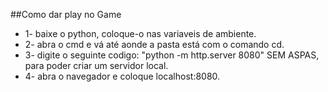 ##Como dar play no Game
- 1- baixe o python, coloque-o nas variaveis de ambiente.
- 2- abra o cmd e vá até aonde a pasta está com o comando cd.
- 3- digite o seguinte codigo: "python -m http.server 8080" SEM ASPAS, para poder criar um servidor local.
- 4- abra o navegador e coloque localhost:8080.
